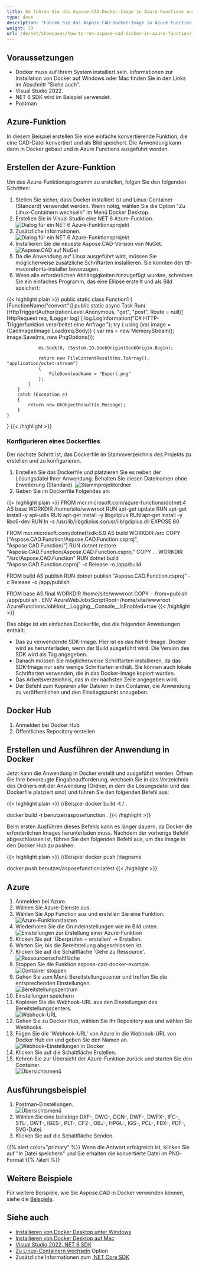 ```yaml
---
title: So führen Sie das Aspose.CAD-Docker-Image in Azure Functions aus
type: docs
description: "Führen Sie das Aspose.CAD-Docker-Image in Azure Function aus."
weight: 73
url: /de/net/showcases/how-to-run-aspose-cad-docker-in-azure-function/
---
```


## Voraussetzungen
- Docker muss auf Ihrem System installiert sein. Informationen zur Installation von Docker auf Windows oder Mac finden Sie in den Links im Abschnitt "Siehe auch".
- Visual Studio 2022.
- NET 6 SDK wird im Beispiel verwendet.
- Postman

## Azure-Funktion

In diesem Beispiel erstellen Sie eine einfache konvertierende Funktion, die eine CAD-Datei konvertiert und als Bild speichert. Die Anwendung kann dann in Docker gebaut und in Azure Functions ausgeführt werden.

## Erstellen der Azure-Funktion

Um das Azure-Funktionsprogramm zu erstellen, folgen Sie den folgenden Schritten:
1. Stellen Sie sicher, dass Docker installiert ist und Linux-Container (Standard) verwendet werden. Wenn nötig, wählen Sie die Option "Zu Linux-Containern wechseln" im Menü Docker Desktop.
1. Erstellen Sie in Visual Studio eine NET 6 Azure-Funktion.<br>
![Dialog für ein NET 6 Azure-Funktionsprojekt](/_assets/showcases/azure/Create-project.png)<br>
1. Zusätzliche Informationen.<br>
![Dialog für ein NET 6 Azure-Funktionsprojekt](/_assets/showcases/azure/Additional-information.png)<br>
1. Installieren Sie die neueste Aspose.CAD-Version von NuGet.<br>
![Aspose.CAD auf NuGet](/_assets/showcases/azure/NuGet.png)<br>
1. Da die Anwendung auf Linux ausgeführt wird, müssen Sie möglicherweise zusätzliche Schriftarten installieren. Sie könnten den ttf-mscorefonts-installer bevorzugen.
1. Wenn alle erforderlichen Abhängigkeiten hinzugefügt wurden, schreiben Sie ein einfaches Programm, das eine Ellipse erstellt und als Bild speichert:<br>

{{< highlight plain >}}
public static class Function1
{
    [FunctionName("convert")]
    public static async Task<IActionResult> Run(
        [HttpTrigger(AuthorizationLevel.Anonymous, "get", "post", Route = null)] HttpRequest req,
        ILogger log)
    {
        log.LogInformation("C# HTTP-Triggerfunktion verarbeitet eine Anfrage.");
        try
        {
            using (var image = (CadImage)Image.Load(req.Body))
            {
                var ms = new MemoryStream();
                image.Save(ms, new PngOptions());

                ms.Seek(0, (System.IO.SeekOrigin)SeekOrigin.Begin);

                return new FileContentResult(ms.ToArray(), "application/octet-stream")
                {
                    FileDownloadName = "Export.png"
                };
            }
        }
        catch (Exception e)
        {
            return new OkObjectResult(e.Message);
        }
    }
}
{{< /highlight >}}

### Konfigurieren eines Dockerfiles

 Der nächste Schritt ist, das Dockerfile im Stammverzeichnis des Projekts zu erstellen und zu konfigurieren.

1. Erstellen Sie das Dockerfile und platzieren Sie es neben der Lösungsdatei Ihrer Anwendung. Behalten Sie diesen Dateinamen ohne Erweiterung (Standard).
![Stammprojektordner](/_assets/showcases/azure/root-folder.png)<br>
1. Geben Sie im Dockerfile Folgendes an:


{{< highlight plain >}}
FROM mcr.microsoft.com/azure-functions/dotnet:4 AS base
WORKDIR /home/site/wwwroot
RUN apt-get update
RUN apt-get install -y apt-utils
RUN apt-get install -y libgdiplus
RUN apt-get install -y libc6-dev 
RUN ln -s /usr/lib/libgdiplus.so/usr/lib/gdiplus.dll
EXPOSE 80

FROM mcr.microsoft.com/dotnet/sdk:6.0 AS build
WORKDIR /src
COPY ["Aspose.CAD.Function/Aspose.CAD.Function.csproj", "Aspose.CAD.Function/"]
RUN dotnet restore "Aspose.CAD.Function/Aspose.CAD.Function.csproj"
COPY . .
WORKDIR "/src/Aspose.CAD.Function"
RUN dotnet build "Aspose.CAD.Function.csproj" -c Release -o /app/build

FROM build AS publish
RUN dotnet publish "Aspose.CAD.Function.csproj" -c Release -o /app/publish

FROM base AS final
WORKDIR /home/site/wwwroot
COPY --from=publish /app/publish .
ENV AzureWebJobsScriptRoot=/home/site/wwwroot \
    AzureFunctionsJobHost__Logging__Console__IsEnabled=true
{{< /highlight >}}

 Das obige ist ein einfaches Dockerfile, das die folgenden Anweisungen enthält:

- Das zu verwendende SDK-Image. Hier ist es das Net 6-Image. Docker wird es herunterladen, wenn der Build ausgeführt wird. Die Version des SDK wird als Tag angegeben.
- Danach müssen Sie möglicherweise Schriftarten installieren, da das SDK-Image nur sehr wenige Schriftarten enthält. Sie können auch lokale Schriftarten verwenden, die in das Docker-Image kopiert wurden.
- Das Arbeitsverzeichnis, das in der nächsten Zeile angegeben wird.
- Der Befehl zum Kopieren aller Dateien in den Container, die Anwendung zu veröffentlichen und den Einstiegspunkt anzugeben.

## Docker Hub
1. Anmelden bei Docker Hub
1. Öffentliches Repository erstellen

## Erstellen und Ausführen der Anwendung in Docker

 Jetzt kann die Anwendung in Docker erstellt und ausgeführt werden. Öffnen Sie Ihre bevorzugte Eingabeaufforderung, wechseln Sie in das Verzeichnis des Ordners mit der Anwendung (Ordner, in dem die Lösungsdatei und das Dockerfile platziert sind) und führen Sie den folgenden Befehl aus:

{{< highlight plain >}}
//Beispiel
docker build -t <benutzername>/<repositoryname> .

docker build -t benutzer/asposefunction .
{{< /highlight >}}
 
Beim ersten Ausführen dieses Befehls kann es länger dauern, da Docker die erforderlichen Images herunterladen muss. Nachdem der vorherige Befehl abgeschlossen ist, führen Sie den folgenden Befehl aus, um das Image in den Docker Hub zu pushen:
 
{{< highlight plain >}}
//Beispiel
docker push <benutzername>/<repositoryname>:tagname

docker push benutzer/asposefunction:latest
{{< /highlight >}}

## Azure

1. Anmelden bei Azure.
1. Wählen Sie Azure-Dienste aus.
1. Wählen Sie App Function aus und erstellen Sie eine Funktion.<br>
![Azure-Funktionstasten](/_assets/showcases/azure/create-function.png)<br>
1. Wiederholen Sie die Grundeinstellungen wie im Bild unten.<br>
![Einstellungen zur Erstellung einer Azure-Funktion](/_assets/showcases/azure/create-function-setting.png)<br>
1. Klicken Sie auf 'Überprüfen + erstellen' -> Erstellen.
1. Warten Sie, bis die Bereitstellung abgeschlossen ist.
1. Klicken Sie auf die Schaltfläche 'Gehe zu Ressource'.<br>
![Ressourcenschaltfläche](/_assets/showcases/azure/go-to-resource.png)<br>
1. Stoppen Sie die Funktion aspose-cad-docker-example.<br>
![Container stoppen](/_assets/showcases/azure/stop-container.png)<br>
1. Gehen Sie zum Menü Bereitstellungscenter und treffen Sie die entsprechenden Einstellungen.<br>
![Bereitstellungszentrum](/_assets/showcases/azure/deployment-center.png)<br>
1. Einstellungen speichern
1. Kopieren Sie die Webhook-URL aus den Einstellungen des Bereitstellungscenters.<br>
![Webhook-URL](/_assets/showcases/azure/webhook-url.png)<br>
1. Gehen Sie zu Docker Hub, wählen Sie Ihr Repository aus und wählen Sie Webhooks.
1. Fügen Sie die 'Webhook-URL' von Azure in die Webhook-URL von Docker Hub ein und geben Sie den Namen an.<br>
![Webhook-Einstellungen in Docker](/_assets/showcases/azure/webhook.png)<br>
1. Klicken Sie auf die Schaltfläche Erstellen.
1. Kehren Sie zur Übersicht der Azure-Funktion zurück und starten Sie den Container.<br>
![Übersichtsmenü](/_assets/showcases/azure/overview.png)<br>

## Ausführungsbeispiel

1. Postman-Einstellungen.<br>
![Übersichtsmenü](/_assets/showcases/azure/postman-settings.png)<br>
1. Wählen Sie eine beliebige DXF-, DWG-, DGN-, DWF-, DWFX-, IFC-, STL-, DWT-, IGES-, PLT-, CF2-, OBJ-, HPGL-, IGS-, PCL-, FBX-, PDF-, SVG-Datei.
1. Klicken Sie auf die Schaltfläche Senden.

{{% alert color="primary" %}} 
Wenn die Antwort erfolgreich ist, klicken Sie auf "In Datei speichern" und Sie erhalten die konvertierte Datei im PNG-Format
{{% /alert %}}

## Weitere Beispiele

Für weitere Beispiele, wie Sie Aspose.CAD in Docker verwenden können, siehe die [Beispiele](https://github.com/aspose-cad/Aspose.CAD-Documentation).

## Siehe auch

- [Installieren von Docker Desktop unter Windows](https://docs.docker.com/docker-for-windows/install/)
- [Installieren von Docker Desktop auf Mac](https://docs.docker.com/docker-for-mac/install/)
- [Visual Studio 2022, NET 6 SDK](https://docs.microsoft.com/en-us/dotnet/core/install/windows?tabs=net60#dependencies)
- [Zu Linux-Containern wechseln](https://docs.docker.com/docker-for-windows/#switch-between-windows-and-linux-containers) Option
- Zusätzliche Informationen zum [.NET Core SDK](https://hub.docker.com/_/microsoft-dotnet-sdk)
